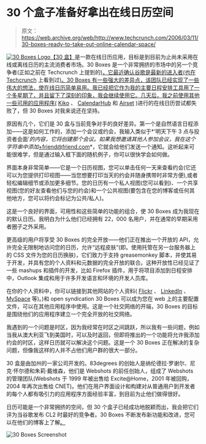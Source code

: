 # 30 个盒子准备好拿出在线日历空间

> 原文：<https://web.archive.org/web/http://www.techcrunch.com/2006/03/11/30-boxes-ready-to-take-out-online-calendar-space/>

[![30 Boxes Logo](img/27fb7706a3557f5bb5a12efc4e025954.png)](https://web.archive.org/web/20211204053019/http://www.30boxes.com/)[【30 盒】](https://web.archive.org/web/20211204053019/http://www.30boxes.com/)是一款在线日历应用，目标是到目前为止尚未采用在线或离线日历的主流消费者市场。30 Boxes 是一个非常拥挤的市场中的另一个竞争者(正如之前在 Techcrunch 上提到的[)，它最近确认谷歌是最新的进入者(也在 Techcrunch](https://web.archive.org/web/20211204053019/http://www.beta.techcrunch.com/2006/01/30/spongecell-an-ajax-calendar/) 上看到过[)。30 Boxes 有一些强大的差异点，该团队已经实现了一些伟大的想法，使在线日历简单易用。我已经把它作为我的主要日程安排工具用了一个多星期了，并且留下了深刻的印象，我会继续使用它。几天后，我之前使用其他一些可用的应用程序(](https://web.archive.org/web/20211204053019/http://www.beta.techcrunch.com/2006/03/08/exclusive-screenshots-google-calendar/) [Kiko](https://web.archive.org/web/20211204053019/http://www.kiko.com/) 、 [CalendarHub](https://web.archive.org/web/20211204053019/http://www.calendarhub.com/) 和 [Airset](https://web.archive.org/web/20211204053019/http://www.airset.com/) )进行的在线日历尝试都失败了，但 30 Boxes 对我来说还在坚持。

原因有几个，它们是 30 盒与当前竞争对手的良好差异。第一个是自然语言日程添加——这是如何工作的，添加一个会议或约会，我输入类似于*‘明天下午 3 点与投资者会面’*的内容，它将创建那个会议。如果我想邀请其他人参加会议，我在这个字符串中添加*+friend@friend.com*，它就会给他们发送一个通知。这听起来可能很难学，但是通过输入框下面的随机例子，你可以很快学会如何做。

界面本身非常简单——它是一个日历视图，您可以单击任何一天来查看约会(它还可以为您提供打印视图——当您想要打印当天的约会并随身携带时非常方便),或者轻松编辑细节或添加更多细节。您的日历有一个私人视图(您可以看到)、一个共享视图(您的好友查看他们与您的约会)和一个公共视图(要包含在您的博客或任何其他地方，您可以将约会标记为公共/私人)。

这是一个良好的界面，可用性和这些简单的功能的组合，使 30 Boxes 成为我现在的默认日历。我明白为什么他们已经拥有 22，000 名用户，并在通常的早期采用者圈子之外采用。

更高级的用户将享受 30 Boxes 的完全开放——他们正在推出一个开放的 API，允许完全无限制地访问您的日历，允许“远程皮肤”(即。使用托管在另一台服务器上的 CSS 文件为您的日历换肤)，它们致力于支持 greasemonkey 脚本，并使其易于开发，并具有您的个人资料和元数据的完全开放的联合。这种开放性已经见证了一些 mashups 和插件的开发，比如 Firefox 插件，用于将项目添加到日程安排中，Outlook 集成和用于许多开发语言和环境的开发人员库。

在你的个人资料中，你可以链接到其他网站的个人资料( [Flickr](https://web.archive.org/web/20211204053019/http://flickr.com/) 、 [LinkedIn](https://web.archive.org/web/20211204053019/http://linkedin.com/) 、 [MySpace](https://web.archive.org/web/20211204053019/http://myspace.com/) 等)。)和 open syndication 30 Boxes 可以成为您在 web 上的主要配置文件，可以在其他应用程序中使用。这是一个社交网络的开端，30 Boxes 的目标是围绕他们的应用程序建立一个完全开放的社交网络。

我遇到的一个问题是时区，因为我经常在时区之间跳跃，所以我有一些问题，例如当我从澳大利亚飞到美国时，可以及时返回，但即将推出的一个功能将允许我添加约会的时区，这样日历就可以解决这个问题。这是一个 30 Boxes 正在解决的复杂问题，但像我这样的人并不占他们用户群的很大一部分。

30 盒是由加州的一家公司开发的。83degrees 的创始人是纳伦德拉·罗谢尔、尼克·怀尔德和朱莉·戴维森，他们是 Webshots 的前任创始人，组成了 Webshots 的管理团队(Webshots 于 1999 年被出售给 Excite@Home，2001 年被回购，2004 年再次出售给 CNET)。他们在用户界面设计和构建对从普通用户到开发者的每个人都有吸引力的应用程序方面经验丰富，到目前为止他们做得很好。

日历可能是一个非常拥挤的空间，但 30 个盒子已经成功地脱颖而出，我会把它们评为当谷歌发布 CL2 时最好的竞争者。30 Boxes 不断发布新功能和改进，您可以在他们的博客上了解[。](https://web.archive.org/web/20211204053019/http://30boxes.com/blog/)

![30 Boxes Screenshot](img/368cc46105f554bd2049d0aef12cc6da.png)